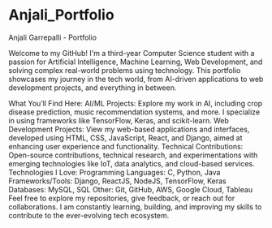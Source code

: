 # Anjali_Portfolio
Anjali Garrepalli - Portfolio

Welcome to my GitHub! I'm a third-year Computer Science student with a passion for Artificial Intelligence, Machine Learning, Web Development, and solving complex real-world problems using technology. This portfolio showcases my journey in the tech world, from AI-driven applications to web development projects, and everything in between.

What You’ll Find Here:
AI/ML Projects: Explore my work in AI, including crop disease prediction, music recommendation systems, and more. I specialize in using frameworks like TensorFlow, Keras, and scikit-learn.
Web Development Projects: View my web-based applications and interfaces, developed using HTML, CSS, JavaScript, React, and Django, aimed at enhancing user experience and functionality.
Technical Contributions: Open-source contributions, technical research, and experimentations with emerging technologies like IoT, data analytics, and cloud-based services.
Technologies I Love:
Programming Languages: C, Python, Java
Frameworks/Tools: Django, ReactJS, NodeJS, TensorFlow, Keras
Databases: MySQL, SQL
Other: Git, GitHub, AWS, Google Cloud, Tableau
Feel free to explore my repositories, give feedback, or reach out for collaborations. I am constantly learning, building, and improving my skills to contribute to the ever-evolving tech ecosystem.
